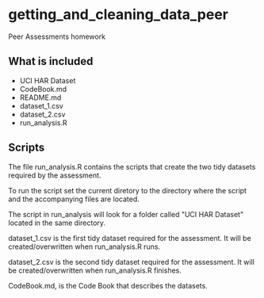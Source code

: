 getting_and_cleaning_data_peer
==============================

Peer Assessments homework

## What is included

* UCI HAR Dataset
* CodeBook.md
* README.md
* dataset_1.csv
* dataset_2.csv
* run_analysis.R

## Scripts

The file run_analysis.R contains the scripts that create the two tidy datasets required by the assessment.

To run the script set the current diretory to the directory where the script and the accompanying files are located.

The script in run_analysis will look for a folder called "UCI HAR Dataset" located in the same directory.

dataset_1.csv is the first tidy dataset required for the assessment. It will be created/overwritten when run_analysis.R runs.

dataset_2.csv is the second tidy dataset required for the assessment. It will be created/overwritten when run_analysis.R finishes.

CodeBook.md, is the Code Book that describes the datasets.



